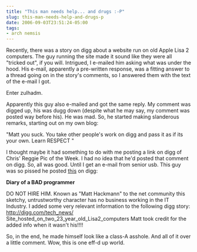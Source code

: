 ```yaml
---
title: "This man needs help... and drugs :-P"
slug: this-man-needs-help-and-drugs-p
date: 2006-09-03T23:51:24-05:00
tags:
- arch nemsis
---
```

Recently, there was a story on digg about a website run on old Apple Lisa 2 computers. The guy running the site made it sound like they were all "tricked out", if you will. Intrigued, I e-mailed him asking what was under the hood. His e-mail, apparently a pre-written response, was a fitting answer to a thread going on in the story's comments, so I answered them with the text of the e-mail I got.

Enter zulhadm.

Apparently this guy also e-mailed and got the same reply. My comment was digged up, his was dugg down (despite what he may say, my comment was posted way before his). He was mad. So, he started making slanderous remarks, starting out on my own blog:

"Matt you suck. You take other people's work on digg and pass it as if its your own. Learn RESPECT "

I thought maybe it had something to do with me posting a link on digg of Chris' Reggie Pic of the Week. I had no idea that he'd posted that comment on digg. So, all was good. Until I get an e-mail from senior usb. This guy was so pissed he posted [this](http://digg.com/programming/Diary_of_a_BAD_programmer) on digg:

**Diary of a BAD programmer**

DO NOT HIRE HIM. Known as "Matt Hackmann" to the net community this sketchy, untrustworthy character has no business working in the IT Industry. I added some very relevant information to the following digg story: http://digg.com/tech_news/ Site_hosted_on_two_23_year_old_Lisa2_computers Matt took credit for the added info when it wasn't his!!!!

So, in the end, he made himself look like a class-A asshole. And all of it over a little comment. Wow, this is one eff-d up world.

